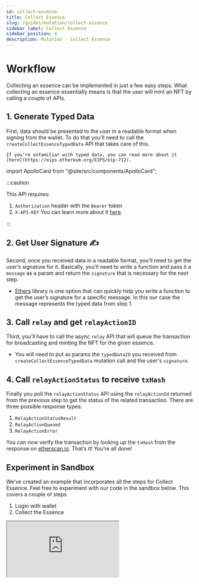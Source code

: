 ```yaml
---
id: collect-essence
title: Collect Essence
slug: /guides/mutation/collect-essence
sidebar_label: Collect Essence
sidebar_position: 4
description: Mutation - Collect Essence
---
```


# Workflow

Collecting an essence can be implemented in just a few easy steps. What collecting an essence essentially means is that the user will mint an NFT by calling a couple of APIs.

## 1. Generate Typed Data
First, data should be presented to the user in a readable format when signing from the wallet. To do that you’ll need to call the `createCollectEssenceTypedData` API that takes care of this.

    If you’re unfamiliar with typed data, you can read more about it [here](https://eips.ethereum.org/EIPS/eip-712).

import ApolloCard from "@site/src/components/ApolloCard";

:::caution

This API requires: 
1. `Authorization` header with the `Bearer` token 
2. `X-API-KEY` 
You can learn more about it [here](/guides/authentication/authentication).

:::


<ApolloCard queryName="CreateCollectEssenceTypedData" />

## 2. Get User Signature ✍️
Second, once you received data in a readable format, you’ll need to get the user’s signature for it. Basically, you’ll need to write a function and pass it a `message` as a param and return the `signature` that is necessary for the next step.

- [Ethers](https://docs.ethers.io/v5/) library is one option that can quickly help you write a function to get the user’s signature for a specific message. In this our case the message represents the typed data from step 1.

## 3. Call `relay` and get `relayActionID`
Third, you’ll have to call the async `relay` API that will queue the transaction for broadcasting and minting the NFT for the given essence.
- You will need to put as params the `typedDataID` you received from `createCollectEssenceTypedData` mutation call and the user's `signature`.

<ApolloCard queryName="relay" />

## 4. Call `relayActionStatus` to receive `txHash`
Finally you poll the `relayActionStatus` API using the `relayActionId` returned from the previous step to get the status of the related transaction. There are three possible response types:
1. `RelayActionStatusResult`
2. `RelayActionQueued`
3. `RelayActionError`

<ApolloCard queryName="relayActionStatus" />

You can now verify the transaction by looking up the `txHash` from the response on [etherscan.io](http://etherscan.io). That’s it! You’re all done!

## Experiment in Sandbox

We’ve created an example that incorporates all the steps for Collect Essence. Feel free to experiment with our code in the sandbox below. This covers a couple of steps

1. Login with wallet
2. Collect the Essence

<iframe src="https://codesandbox.io/embed/collect-essence-phlqfs?codemirror=1&fontsize=14&hidenavigation=0&theme=dark&runonclick=1&view=split&module=/src/App.tsx"
    title="collect-essence"
    allow="accelerometer; ambient-light-sensor; camera; encrypted-media; geolocation; gyroscope; hid; microphone; midi; payment; usb; vr; xr-spatial-tracking"
    sandbox="allow-forms allow-modals allow-popups allow-presentation allow-same-origin allow-scripts"
></iframe>
